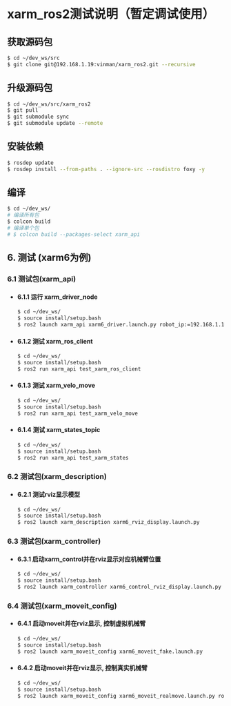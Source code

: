 # xarm_ros2测试说明（暂定调试使用）

## 获取源码包
```bash
$ cd ~/dev_ws/src
$ git clone git@192.168.1.19:vinman/xarm_ros2.git --recursive
```

## 升级源码包
```bash
$ cd ~/dev_ws/src/xarm_ros2
$ git pull
$ git submodule sync
$ git submodule update --remote
```

## 安装依赖
```bash
$ rosdep update
$ rosdep install --from-paths . --ignore-src --rosdistro foxy -y
```

## 编译 
```bash
$ cd ~/dev_ws/
# 编译所有包
$ colcon build
# 编译单个包
# $ colcon build --packages-select xarm_api
```

## 6. 测试 (xarm6为例)
### 6.1 测试包(xarm_api)
- #### 6.1.1 运行 xarm_driver_node
    ```bash
    $ cd ~/dev_ws/
    $ source install/setup.bash
    $ ros2 launch xarm_api xarm6_driver.launch.py robot_ip:=192.168.1.117
    ```

- #### 6.1.2 测试 xarm_ros_client
    ```bash
    $ cd ~/dev_ws/
    $ source install/setup.bash
    $ ros2 run xarm_api test_xarm_ros_client
    ```

- #### 6.1.3 测试 xarm_velo_move 
    ```bash
    $ cd ~/dev_ws/
    $ source install/setup.bash
    $ ros2 run xarm_api test_xarm_velo_move
    ```

- #### 6.1.4 测试 xarm_states_topic 
    ```bash
    $ cd ~/dev_ws/
    $ source install/setup.bash
    $ ros2 run xarm_api test_xarm_states
    ```

### 6.2 测试包(xarm_description)
- #### 6.2.1 测试rviz显示模型
    ```bash
    $ cd ~/dev_ws/
    $ source install/setup.bash
    $ ros2 launch xarm_description xarm6_rviz_display.launch.py
    ```

### 6.3 测试包(xarm_controller)
- #### 6.3.1 启动xarm_control并在rviz显示对应机械臂位置
    ```bash
    $ cd ~/dev_ws/
    $ source install/setup.bash
    $ ros2 launch xarm_controller xarm6_control_rviz_display.launch.py robot_ip:=192.168.1.117
    ```

### 6.4 测试包(xarm_moveit_config)
- #### 6.4.1 启动moveit并在rviz显示, 控制虚拟机械臂
    ```bash
    $ cd ~/dev_ws/
    $ source install/setup.bash
    $ ros2 launch xarm_moveit_config xarm6_moveit_fake.launch.py
    ```

- #### 6.4.2 启动moveit并在rviz显示, 控制真实机械臂
    ```bash
    $ cd ~/dev_ws/
    $ source install/setup.bash
    $ ros2 launch xarm_moveit_config xarm6_moveit_realmove.launch.py robot_ip:=192.168.1.117
    ```
